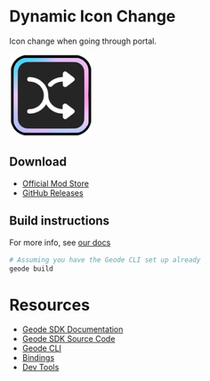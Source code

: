 # Dynamic Icon Change
Icon change when going through portal.

<img src="logo.png" width="150" alt="the mod's logo" />

## Download
- [Official Mod Store](https://geode-sdk.org/mods/trealdry.dynamic-icon-change)
- [GitHub Releases](https://github.com/TrealDry/Dynamic-Icon-Change/releases/latest)

## Build instructions
For more info, see [our docs](https://docs.geode-sdk.org/getting-started/create-mod#build)
```sh
# Assuming you have the Geode CLI set up already
geode build
```

# Resources
* [Geode SDK Documentation](https://docs.geode-sdk.org/)
* [Geode SDK Source Code](https://github.com/geode-sdk/geode/)
* [Geode CLI](https://github.com/geode-sdk/cli)
* [Bindings](https://github.com/geode-sdk/bindings/)
* [Dev Tools](https://github.com/geode-sdk/DevTools)
